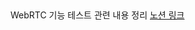 ## 
WebRTC 기능 테스트 관련 내용 정리
[노션 링크](https://www.notion.so/WebRTC-OpenVidu-93e44dbffde24780978bdf9b448fa720)
